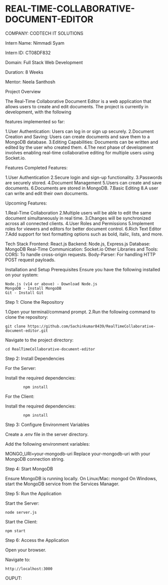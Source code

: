 # REAL-TIME-COLLABORATIVE-DOCUMENT-EDITOR

COMPANY: CODTECH IT SOLUTIONS

Intern Name: Nimmadi Syam

Intern ID: CT08DF832

Domain: Full Stack Web Development

Duration: 8 Weeks

Mentor: Neela Santhosh

Project Overview

The Real-Time Collaborative Document Editor is a web application that allows users
to create and edit documents. The project is currently in development, with the following

features implemented so far:

1.User Authentication: Users can log in or sign up securely.
2.Document Creation and Saving: Users can create documents and save them to a MongoDB database.
3.Editing Capabilities: Documents can be written and edited by the user who created them.
4.The next phase of development involves enabling real-time collaborative editing for multiple users using Socket.io.

Features
Completed Features:

1.User Authentication
2.Secure login and sign-up functionality.
3.Passwords are securely stored.
4.Document Management
5.Users can create and save documents.
6.Documents are stored in MongoDB.
7.Basic Editing
8.A user can write and edit their own documents.

Upcoming Features:

1.Real-Time Collaboration
2.Multiple users will be able to edit the same document simultaneously in real time.
3.Changes will be synchronized across all connected clients.
4.User Roles and Permissions
5.Implement roles for viewers and editors for better document control.
6.Rich Text Editor
7.Add support for text formatting options such as bold, italic, lists, and more.

Tech Stack
 Frontend: React.js
 Backend: Node.js, Express.js
 Database: MongoDB
 Real-Time Communication: Socket.io
 Other Libraries and Tools:
 CORS: To handle cross-origin requests.
 Body-Parser: For handling HTTP POST request payloads.
 
Installation and Setup
 Prerequisites
  Ensure you have the following installed on your system:

    Node.js (v14 or above) - Download Node.js
    MongoDB - Install MongoDB
    Git - Install Git
    
Step 1: Clone the Repository

1.Open your terminal/command prompt.
2.Run the following command to clone the repository:

    git clone https://github.com/Sachinkumar8439/RealTimeCollaborative-document-editor.git
    
Navigate to the project directory:

    cd RealTimeCollaborative-document-editor
    
Step 2: Install Dependencies

  For the Server:

   Install the required dependencies:
            
            npm install
  For the Client:
  
  Install the required dependencies:
              
            npm install
            
Step 3: Configure Environment Variables

Create a .env file in the server directory.

Add the following environment variables:

MONGO_URI=your-mongodb-uri
Replace your-mongodb-uri with your MongoDB connection string.

Step 4: Start MongoDB

Ensure MongoDB is running locally.
On Linux/Mac:
mongod
On Windows, start the MongoDB service from the Services Manager.

Step 5: Run the Application

Start the Server:

    
    node server.js
    
Start the Client:

    
    npm start
Step 6: Access the Application

Open your browser.

Navigate to:

    http://localhost:3000

OUPUT:

